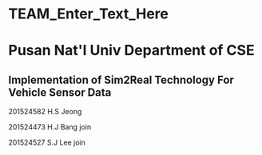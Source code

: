 # TEAM_Enter_Text_Here
<h1>Pusan Nat'l Univ Department of CSE</h1>
<h2>Implementation of Sim2Real Technology For Vehicle Sensor Data</h2>

201524582 H.S Jeong 

201524473 H.J Bang join

201524527 S.J Lee join
